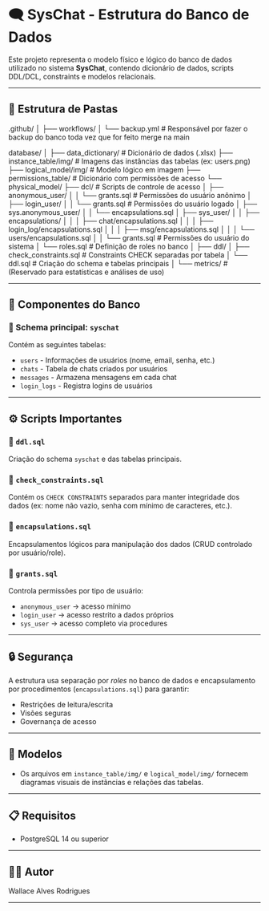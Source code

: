 # 🗨️ SysChat - Estrutura do Banco de Dados

Este projeto representa o modelo físico e lógico do banco de dados utilizado no sistema **SysChat**, contendo dicionário de dados, scripts DDL/DCL, constraints e modelos relacionais.

---

## 📁 Estrutura de Pastas

.github/
│
├── workflows/
│   └── backup.yml               # Responsável por fazer o backup do banco toda vez que for feito merge na main

database/
│
├── data_dictionary/             # Dicionário de dados (.xlsx)
├── instance_table/img/          # Imagens das instâncias das tabelas (ex: users.png)
├── logical_model/img/           # Modelo lógico em imagem
├── permissions_table/           # Dicionário com permissões de acesso
└── physical_model/
    ├── dcl/                     # Scripts de controle de acesso
    │   ├── anonymous_user/
    │   │   └── grants.sql              # Permissões do usuário anônimo
    │   ├── login_user/
    │   │   └── grants.sql              # Permissões do usuário logado
    │   ├── sys.anonymous_user/
    │   │   └── encapsulations.sql
    │   ├── sys_user/
    │   │   ├── encapsulations/
    │   │   │   ├── chat/encapsulations.sql
    │   │   │   ├── login_log/encapsulations.sql
    │   │   │   ├── msg/encapsulations.sql
    │   │   │   └── users/encapsulations.sql
    │   │   └── grants.sql              # Permissões do usuário do sistema
    │   └── roles.sql                   # Definição de roles no banco
    │
    ├── ddl/
    │   ├── check_constraints.sql       # Constraints CHECK separadas por tabela
    │   └── ddl.sql                     # Criação do schema e tabelas principais
    │
    └── metrics/                        # (Reservado para estatísticas e análises de uso)





---

## 🧱 Componentes do Banco

### 🔹 Schema principal: `syschat`

Contém as seguintes tabelas:

- `users` - Informações de usuários (nome, email, senha, etc.)
- `chats` - Tabela de chats criados por usuários
- `messages` - Armazena mensagens em cada chat
- `login_logs` - Registra logins de usuários

---

## ⚙️ Scripts Importantes

### 🔸 `ddl.sql`
Criação do schema `syschat` e das tabelas principais.

### 🔸 `check_constraints.sql`
Contém os `CHECK CONSTRAINTS` separados para manter integridade dos dados (ex: nome não vazio, senha com mínimo de caracteres, etc.).

### 🔸 `encapsulations.sql`
Encapsulamentos lógicos para manipulação dos dados (CRUD controlado por usuário/role).

### 🔸 `grants.sql`
Controla permissões por tipo de usuário:
- `anonymous_user` → acesso mínimo
- `login_user` → acesso restrito a dados próprios
- `sys_user` → acesso completo via procedures

---

## 🔒 Segurança

A estrutura usa separação por *roles* no banco de dados e encapsulamento por procedimentos (`encapsulations.sql`) para garantir:
- Restrições de leitura/escrita
- Visões seguras
- Governança de acesso

---

## 📸 Modelos

- Os arquivos em `instance_table/img/` e `logical_model/img/` fornecem diagramas visuais de instâncias e relações das tabelas.

---

## 📋 Requisitos

- PostgreSQL 14 ou superior

---

## 👨‍💻 Autor

Wallace Alves Rodrigues 

---

